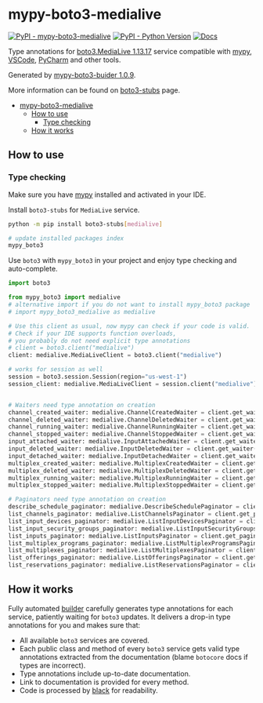 # mypy-boto3-medialive

[![PyPI - mypy-boto3-medialive](https://img.shields.io/pypi/v/mypy-boto3-medialive.svg?color=blue)](https://pypi.org/project/mypy-boto3-medialive)
[![PyPI - Python Version](https://img.shields.io/pypi/pyversions/mypy-boto3-medialive.svg?color=blue)](https://pypi.org/project/mypy-boto3-medialive)
[![Docs](https://img.shields.io/readthedocs/mypy-boto3-builder.svg?color=blue)](https://mypy-boto3-builder.readthedocs.io/)

Type annotations for
[boto3.MediaLive 1.13.17](https://boto3.amazonaws.com/v1/documentation/api/1.13.17/reference/services/medialive.html#MediaLive) service
compatible with [mypy](https://github.com/python/mypy), [VSCode](https://code.visualstudio.com/),
[PyCharm](https://www.jetbrains.com/pycharm/) and other tools.

Generated by [mypy-boto3-buider 1.0.9](https://github.com/vemel/mypy_boto3_builder).

More information can be found on [boto3-stubs](https://pypi.org/project/boto3-stubs/) page.

- [mypy-boto3-medialive](#mypy-boto3-medialive)
  - [How to use](#how-to-use)
    - [Type checking](#type-checking)
  - [How it works](#how-it-works)

## How to use

### Type checking

Make sure you have [mypy](https://github.com/python/mypy) installed and activated in your IDE.

Install `boto3-stubs` for `MediaLive` service.

```bash
python -m pip install boto3-stubs[medialive]

# update installed packages index
mypy_boto3
```

Use `boto3` with `mypy_boto3` in your project and enjoy type checking and auto-complete.

```python
import boto3

from mypy_boto3 import medialive
# alternative import if you do not want to install mypy_boto3 package
# import mypy_boto3_medialive as medialive

# Use this client as usual, now mypy can check if your code is valid.
# Check if your IDE supports function overloads,
# you probably do not need explicit type annotations
# client = boto3.client("medialive")
client: medialive.MediaLiveClient = boto3.client("medialive")

# works for session as well
session = boto3.session.Session(region="us-west-1")
session_client: medialive.MediaLiveClient = session.client("medialive")


# Waiters need type annotation on creation
channel_created_waiter: medialive.ChannelCreatedWaiter = client.get_waiter("channel_created")
channel_deleted_waiter: medialive.ChannelDeletedWaiter = client.get_waiter("channel_deleted")
channel_running_waiter: medialive.ChannelRunningWaiter = client.get_waiter("channel_running")
channel_stopped_waiter: medialive.ChannelStoppedWaiter = client.get_waiter("channel_stopped")
input_attached_waiter: medialive.InputAttachedWaiter = client.get_waiter("input_attached")
input_deleted_waiter: medialive.InputDeletedWaiter = client.get_waiter("input_deleted")
input_detached_waiter: medialive.InputDetachedWaiter = client.get_waiter("input_detached")
multiplex_created_waiter: medialive.MultiplexCreatedWaiter = client.get_waiter("multiplex_created")
multiplex_deleted_waiter: medialive.MultiplexDeletedWaiter = client.get_waiter("multiplex_deleted")
multiplex_running_waiter: medialive.MultiplexRunningWaiter = client.get_waiter("multiplex_running")
multiplex_stopped_waiter: medialive.MultiplexStoppedWaiter = client.get_waiter("multiplex_stopped")

# Paginators need type annotation on creation
describe_schedule_paginator: medialive.DescribeSchedulePaginator = client.get_paginator("describe_schedule")
list_channels_paginator: medialive.ListChannelsPaginator = client.get_paginator("list_channels")
list_input_devices_paginator: medialive.ListInputDevicesPaginator = client.get_paginator("list_input_devices")
list_input_security_groups_paginator: medialive.ListInputSecurityGroupsPaginator = client.get_paginator("list_input_security_groups")
list_inputs_paginator: medialive.ListInputsPaginator = client.get_paginator("list_inputs")
list_multiplex_programs_paginator: medialive.ListMultiplexProgramsPaginator = client.get_paginator("list_multiplex_programs")
list_multiplexes_paginator: medialive.ListMultiplexesPaginator = client.get_paginator("list_multiplexes")
list_offerings_paginator: medialive.ListOfferingsPaginator = client.get_paginator("list_offerings")
list_reservations_paginator: medialive.ListReservationsPaginator = client.get_paginator("list_reservations")
```

## How it works

Fully automated [builder](https://github.com/vemel/mypy_boto3_builder) carefully generates
type annotations for each service, patiently waiting for `boto3` updates. It delivers
a drop-in type annotations for you and makes sure that:

- All available `boto3` services are covered.
- Each public class and method of every `boto3` service gets valid type annotations
  extracted from the documentation (blame `botocore` docs if types are incorrect).
- Type annotations include up-to-date documentation.
- Link to documentation is provided for every method.
- Code is processed by [black](https://github.com/psf/black) for readability.